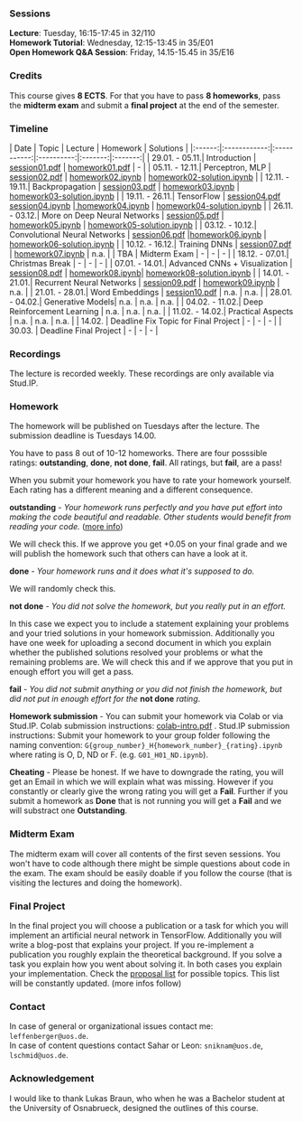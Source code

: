 ### Sessions 
**Lecture**: Tuesday, 16:15-17:45 in 32/110  
**Homework Tutorial**: Wednesday, 12:15-13:45 in 35/E01   
**Open Homework Q&A Session**: Friday, 14.15-15.45 in 35/E16

### Credits
This course gives **8 ECTS**. For that you have to pass **8 homeworks**, pass the **midterm exam** and submit a **final project** at the end of the semester.

### Timeline

| Date | Topic | Lecture | Homework | Solutions |
|:------:|:------------:|:-----------:|:----------:|:-------:|:-------:|
| 29.01. - 05.11.| Introduction | [session01.pdf](/lectures/session01.pdf) | [homework01.pdf](/homework/homework01.pdf) | - |
| 05.11. - 12.11.| Perceptron, MLP | [session02.pdf](/lectures/session02.pdf) | [homework02.ipynb](/homework/homework02.ipynb)  | [homework02-solution.ipynb](/homework-solutions/homework02-solution.ipynb) |
| 12.11. - 19.11.| Backpropagation | [session03.pdf](/lectures/session03.pdf) | [homework03.ipynb](/homework/homework03.ipynb) | [homework03-solution.ipynb](/homework-solutions/homework03-solution.ipynb) |
| 19.11. - 26.11.| TensorFlow | [session04.pdf](/lectures/session04.pdf) [session04.ipynb](/lectures/session04.ipynb) |[ homework04.ipynb](/homework/homework04.ipynb) | [homework04-solution.ipynb](/homework-solutions/homework04-solution.ipynb) |
| 26.11. - 03.12.| More on Deep Neural Networks | [session05.pdf](/lectures/session05.pdf) | [homework05.ipynb](/homework/homework05.ipynb) | [homework05-solution.ipynb](/homework-solutions/homework05-solution.ipynb) |
| 03.12. - 10.12.| Convolutional Neural Networks | [session06.pdf](/lectures/session06.pdf) |[homework06.ipynb](/homework/homework06.ipynb) | [homework06-solution.ipynb](/homework-solutions/homework06-solution.ipynb) |
| 10.12. - 16.12.| Training DNNs | [session07.pdf](/lectures/session07.pdf) | [homework07.ipynb](/homework/homework07.ipynb) | n.a. |
| TBA | Midterm Exam | - | - | - |
| 18.12. - 07.01.| Christmas Break | - | - | - |
| 07.01. - 14.01.| Advanced CNNs + Visualization | [session08.pdf](/lectures/session08.pdf) | [homework08.ipynb](/homework/homework08.ipynb)|  [homework08-solution.ipynb](/homework-solutions/homework08-solution.ipynb) |
| 14.01. - 21.01.| Recurrent Neural Networks | [session09.pdf](/lectures/session09.pdf) | [homework09.ipynb](/homework/homework09.ipynb) | n.a. |
| 21.01. - 28.01.| Word Embeddings | [session10.pdf](/lectures/session10.pdf) | n.a. | n.a. |
| 28.01. - 04.02.| Generative Models| n.a. | n.a. | n.a. |
| 04.02. - 11.02.| Deep Reinforcement Learning | n.a. | n.a. | n.a. |
| 11.02. - 14.02.| Practical Aspects | n.a. | n.a. | n.a. |
| 14.02. | Deadline Fix Topic for Final Project | - | - | - |
| 30.03. | Deadline Final Project | - | - | - |
   

### Recordings
The lecture is recorded weekly. These recordings are only available via Stud.IP.

### Homework
The homework will be published on Tuesdays after the lecture. The submission deadline is Tuesdays 14.00.

You have to pass 8 out of 10-12 homeworks. There are four posssible ratings: **outstanding**, **done**, **not done**, **fail**. All ratings, but **fail**, are a pass!   

When you submit your homework you have to rate your homework yourself. Each rating has a different meaning and a different consequence.

**outstanding** - *Your homework runs perfectly and you have put effort into making the code beautiful and readable. Other students would benefit from reading your code.* ([more info](/info-sheets/outstanding.pdf))   

We will check this. If we approve you get +0.05 on your final grade and we will publish the homework such that others can have a look at it.

**done** - *Your homework runs and it does what it's supposed to do.*    

We will randomly check this.

**not done** - *You did not solve the homework, but you really put in an effort.*    

In this case we expect you to include a statement explaining your problems and your tried solutions in your homework submission. Additionally you have one week for uploading a second document in which you explain whether the published solutions resolved your problems or what the remaining problems are. We will check this and if we approve that you put in enough effort you will get a pass.

**fail** - *You did not submit anything or you did not finish the homework, but did not put in enough effort for the* **not done** *rating*.

**Homework submission** - You can submit your homework via Colab or via Stud.IP. Colab submission instructions: [colab-intro.pdf](/info-sheets/colab-intro.pdf) . Stud.IP submission instructions: Submit your homework to your group folder following the naming convention: `G{group_number}_H{homework_number}_{rating}.ipynb`   
where rating is O, D, ND or F. (e.g. `G01_H01_ND.ipynb`).

**Cheating** - Please be honest. If we have to downgrade the rating, you will get an Email in which we will explain what was missing. However if you constantly or clearly give the wrong rating you will get a **Fail**. Further if you submit a homework as 
**Done** that is not running you will get a **Fail** and we will substract one **Outstanding**. 

### Midterm Exam
The midterm exam will cover all contents of the first seven sessions. You won't have to code although there might be simple questions about code in the exam. The exam should be easily doable if you follow the course (that is visiting the lectures and doing the homework).

### Final Project
In the final project you will choose a publication or a task for which you will implement an artificial neural network in TensorFlow. Additionally you will write a blog-post that explains your project. If you re-implement a publication you roughly explain the theoretical background. If you solve a task you explain how you went about solving it. In both cases you explain your implementation. Check the [proposal list](/info-sheets/final-topics-proposals.pdf) for possible topics. This list will be constantly updated. (more infos follow)

### Contact
In case of general or organizational issues contact me: `leffenberger@uos.de`.  
In case of content questions contact Sahar or Leon: `sniknam@uos.de`, `lschmid@uos.de`.

### Acknowledgement
I would like to thank Lukas Braun, who when he was a Bachelor student at the University of Osnabrueck, designed the outlines of this course.